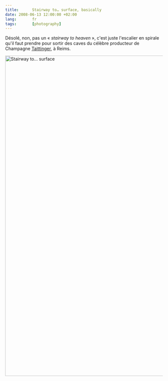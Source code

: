 ```yaml
---
title:      Stairway to… surface, basically
date: 2008-06-13 12:00:00 +02:00
lang:       fr
tags:       [photography]
---
```


Désolé, non, pas un « *stairway to heaven* », c'est juste l'escalier en spirale qu'il faut prendre pour sortir des caves du célèbre producteur de Champagne [Taittinger](http://www.taittinger.fr/), à Reims.

<a data-flickr-embed="true"  href="https://www.flickr.com/photos/nicolas-hoizey/2574212677" title="Stairway to… surface"><img src="https://farm4.staticflickr.com/3021/2574212677_980d81b502_b.jpg" width="1024" height="1024" alt="Stairway to… surface"></a><script async src="//embedr.flickr.com/assets/client-code.js" charset="utf-8"></script>
